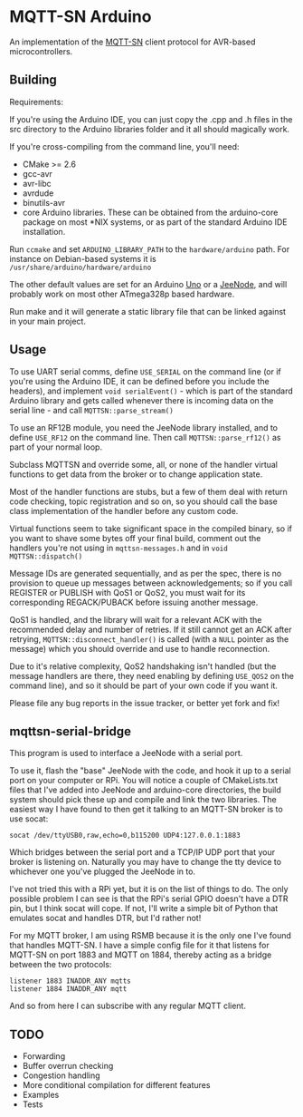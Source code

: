 MQTT-SN Arduino
===============
An implementation of the [MQTT-SN] client protocol for AVR-based
microcontrollers.

Building
--------
Requirements:

If you're using the Arduino IDE, you can just copy the .cpp and .h files in the
src directory to the Arduino libraries folder and it all should magically work.

If you're cross-compiling from the command line, you'll need:

 - CMake >= 2.6
 - gcc-avr
 - avr-libc
 - avrdude
 - binutils-avr
 - core Arduino libraries. These can be obtained from the arduino-core package
   on most \*NIX systems, or as part of the standard Arduino IDE installation.

Run `ccmake` and set `ARDUINO_LIBRARY_PATH` to the `hardware/arduino` path. For
instance on Debian-based systems it is `/usr/share/arduino/hardware/arduino`

The other default values are set for an Arduino [Uno] or a [JeeNode], and will
probably work on most other ATmega328p based hardware.

Run make and it will generate a static library file that can be linked against
in your main project.

Usage
-----
To use UART serial comms, define `USE_SERIAL` on the command line (or if you're
using the Arduino IDE, it can be defined before you include the headers), and
implement `void serialEvent()` - which is part of the standard Arduino library
and gets called whenever there is incoming data on the serial line - and call
`MQTTSN::parse_stream()`

To use an RF12B module, you need the JeeNode library installed, and to define
`USE_RF12` on the command line. Then call `MQTTSN::parse_rf12()` as part of
your normal loop.

Subclass MQTTSN and override some, all, or none of the handler virtual
functions to get data from the broker or to change application state.

Most of the handler functions are stubs, but a few of them deal with return
code checking, topic registration and so on, so you should call the base class
implementation of the handler before any custom code.

Virtual functions seem to take significant space in the compiled binary, so if
you want to shave some bytes off your final build, comment out the handlers
you're not using in `mqttsn-messages.h` and in `void MQTTSN::dispatch()`

Message IDs are generated sequentially, and as per the spec, there is no
provision to queue up messages between acknowledgements; so if you call
REGISTER or PUBLISH with QoS1 or QoS2, you must wait for its corresponding
REGACK/PUBACK before issuing another message.

QoS1 is handled, and the library will wait for a relevant ACK with the
recommended delay and number of retries. If it still cannot get an ACK after
retrying, `MQTTSN::disconnect_handler()` is called (with a `NULL` pointer as
the message) which you should override and use to handle reconnection.

Due to it's relative complexity, QoS2 handshaking isn't handled (but the
message handlers are there, they need enabling by defining `USE_QOS2` on the
command line), and so it should be part of your own code if you want it.

Please file any bug reports in the issue tracker, or better yet fork and fix!

mqttsn-serial-bridge
--------------------
This program is used to interface a JeeNode with a serial port.

To use it, flash the "base" JeeNode with the code, and hook it up to a serial
port on your computer or RPi. You will notice a couple of CMakeLists.txt
files that I've added into JeeNode and arduino-core directories, the build
system should pick these up and compile and link the two libraries. The
easiest way I have found to then get it talking to an MQTT-SN broker is to
use socat:

    socat /dev/ttyUSB0,raw,echo=0,b115200 UDP4:127.0.0.1:1883

Which bridges between the serial port and a TCP/IP UDP port that your broker
is listening on. Naturally you may have to change the tty device to whichever
one you've plugged the JeeNode in to.

I've not tried this with a RPi yet, but it is on the list of things to do. The
only possible problem I can see is that the RPi's serial GPIO doesn't have a
DTR pin, but I think socat will cope. If not, I'll write a simple bit of
Python that emulates socat and handles DTR, but I'd rather not!

For my MQTT broker, I am using RSMB because it is the only one I've found that
handles MQTT-SN. I have a simple config file for it that listens for MQTT-SN
on port 1883 and MQTT on 1884, thereby acting as a bridge between the two
protocols:

    listener 1883 INADDR_ANY mqtts
    listener 1884 INADDR_ANY mqtt

And so from here I can subscribe with any regular MQTT client.

TODO
----

- Forwarding
- Buffer overrun checking
- Congestion handling
- More conditional compilation for different features
- Examples
- Tests

[MQTT-SN]:http://mqtt.org
[Uno]:http://arduino.cc/en/Main/arduinoBoardUno
[JeeNode]:http://jeelabs.net
